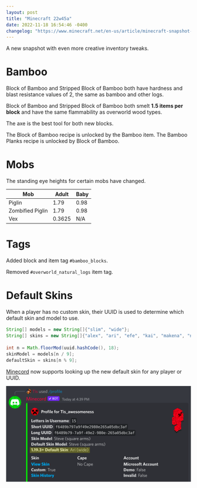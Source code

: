 ```yaml
---
layout: post
title: "Minecraft 22w45a"
date: 2022-11-18 16:54:46 -0400
changelog: "https://www.minecraft.net/en-us/article/minecraft-snapshot-22w45a"
---
```


A new snapshot with even more creative inventory tweaks.

# Bamboo

Block of Bamboo and Stripped Block of Bamboo both have hardness and blast resistance values of 2, the same as bamboo and other logs.

Block of Bamboo and Stripped Block of Bamboo both smelt **1.5 items per block** and have the same flammability as overworld wood types.

The axe is the best tool for both new blocks.

The Block of Bamboo recipe is unlocked by the Bamboo item. The Bamboo Planks recipe is unlocked by Block of Bamboo.

# Mobs

The standing eye heights for certain mobs have changed.

| Mob              | Adult  | Baby |
| ---------------- | ------ | ---- |
| Piglin           | 1.79   | 0.98 |
| Zombified Piglin | 1.79   | 0.98 |
| Vex              | 0.3625 | N/A  |

# Tags

Added block and item tag `#bamboo_blocks`.

Removed `#overworld_natural_logs` item tag.

# Default Skins

When a player has no custom skin, their UUID is used to determine which default skin and model to use.

```java
String[] models = new String[]{"slim", "wide"};
String[] skins = new String[]{"alex", "ari", "efe", "kai", "makena", "noor", "steve", "sunny", "zuri"};

int n = Math.floorMod(uuid.hashCode(), 18);
skinModel = models[n / 9];
defaultSkin = skins[n % 9];
```

[Minecord](https://minecord.github.io) now supports looking up the new default skin for any player or UUID.

![](/snapshots/img/22w45a-minecord-default-skins.png)


